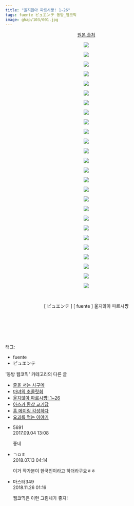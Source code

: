 ```yaml
---
title: "울지않아 파르시쨩! 1~26"
tags: fuente ピュエンテ 동방_웹코믹
image: ghap/103/001.jpg
---
```

<div class="article">
<p style="text-align: center; clear: none; float: none;"><a class="tx-link" href="http://fuente2116.tistory.com/category/%EC%9A%B8%EC%A7%80%EC%95%8A%EC%95%84%20%ED%8C%8C%EB%A5%B4%EC%8B%9C%EC%A8%A9!/1%ED%99%94~5%ED%99%94" target="_blank">원본 출처</a></p>
<p style="text-align: center; clear: none; float: none;"><img src="{{ site.nasurl }}/ghap/103/001.jpg"/></p>
<p style="text-align: center; clear: none; float: none;"><img src="{{ site.nasurl }}/ghap/103/002.jpg"/></p>
<p style="text-align: center; clear: none; float: none;"><img src="{{ site.nasurl }}/ghap/103/003.jpg"/></p>
<p style="text-align: center; clear: none; float: none;"><img src="{{ site.nasurl }}/ghap/103/004.jpg"/></p>
<p style="text-align: center; clear: none; float: none;"><img src="{{ site.nasurl }}/ghap/103/005.jpg"/></p>
<p style="text-align: center; clear: none; float: none;"><img src="{{ site.nasurl }}/ghap/103/006.jpg"/></p>
<p style="text-align: center; clear: none; float: none;"><img src="{{ site.nasurl }}/ghap/103/007.jpg"/></p>
<p style="text-align: center; clear: none; float: none;"><img src="{{ site.nasurl }}/ghap/103/008.jpg"/></p>
<p style="text-align: center; clear: none; float: none;"><img src="{{ site.nasurl }}/ghap/103/009.jpg"/></p>
<p style="text-align: center; clear: none; float: none;"><img src="{{ site.nasurl }}/ghap/103/010.jpg"/></p>
<p style="text-align: center; clear: none; float: none;"><img src="{{ site.nasurl }}/ghap/103/011.jpg"/></p>
<p style="text-align: center; clear: none; float: none;"><img src="{{ site.nasurl }}/ghap/103/012.jpg"/></p>
<p style="text-align: center; clear: none; float: none;"><img src="{{ site.nasurl }}/ghap/103/013.jpg"/></p>
<p style="text-align: center; clear: none; float: none;"><img src="{{ site.nasurl }}/ghap/103/014.jpg"/></p>
<p style="text-align: center; clear: none; float: none;"><img src="{{ site.nasurl }}/ghap/103/015.jpg"/></p>
<p style="text-align: center; clear: none; float: none;"><img src="{{ site.nasurl }}/ghap/103/016.jpg"/></p>
<p style="text-align: center; clear: none; float: none;"><img src="{{ site.nasurl }}/ghap/103/017.jpg"/></p>
<p style="text-align: center; clear: none; float: none;"><img src="{{ site.nasurl }}/ghap/103/018.jpg"/></p>
<p style="text-align: center; clear: none; float: none;"><img src="{{ site.nasurl }}/ghap/103/019.jpg"/></p>
<p style="text-align: center; clear: none; float: none;"><img src="{{ site.nasurl }}/ghap/103/020.jpg"/></p>
<p style="text-align: center; clear: none; float: none;"><img src="{{ site.nasurl }}/ghap/103/021.jpg"/></p>
<p style="text-align: center; clear: none; float: none;"><img src="{{ site.nasurl }}/ghap/103/022.jpg"/></p>
<p style="text-align: center; clear: none; float: none;"><img src="{{ site.nasurl }}/ghap/103/023.jpg"/></p>
<p style="text-align: center; clear: none; float: none;"><img src="{{ site.nasurl }}/ghap/103/024.jpg"/></p>
<p style="text-align: center; clear: none; float: none;"><img src="{{ site.nasurl }}/ghap/103/025.jpg"/></p>
<p style="text-align: center; clear: none; float: none;"><img src="{{ site.nasurl }}/ghap/103/026.jpg"/></p>
<p style="text-align: center; clear: none; float: none;"><br/></p>
<p style="text-align: center; clear: none; float: none;">[ ピュエンテ ] [ fuente ] 울지않아 파르시쨩</p>
<p style="text-align: center; clear: none; float: none;"><br/></p>
<p style="text-align: center; clear: none; float: none;"><br/></p>
<p><br/></p>
</div><div class="tagTrail">
<p>태그: </p>
<ul>
<li>fuente</li>
<li>ピュエンテ</li>
</ul>
</div><div class="another">
<p>'동방 웹코믹' 카테고리의 다른 글</p>
<ul>
<li><a href="/2016-06-18-ghap_154">줄을 서는 사구메</a></li>
<li><a href="/2016-06-18-ghap_140">마녀의 초콜릿회</a></li>
<li><a href="/2016-06-18-ghap_103">울지않아 파르시쨩! 1~26</a></li>
<li><a href="/2016-06-16-ghap_89">아스카 환상 교기담</a></li>
<li><a href="/2016-06-16-ghap_88">홍 메이링 각성하다</a></li>
<li><a href="/2016-06-16-ghap_57">요괴를 먹는 이야기</a></li>
</ul>
</div><div class="cb_module cb_fluid">
<div class="cb_wrt cb_profile">
<div class="comment">
<ul>
<li class="cb_thumb_off" id="comment15075981">
<div class="cb_comment_area">
<div class="cb_info_area">
<div class="cb_section">
<span class="cb_nick_name">5691</span>
</div>
<div class="cb_section">
<span class="cb_date">2017.09.04 13:08 </span>
</div>
</div>
<div class="cb_dsc_comment">
<p class="cb_dsc">
											좋네
										</p>
</div>
</div></li>
<li class="cb_thumb_off" id="comment15285163">
<div class="cb_comment_area">
<div class="cb_info_area">
<div class="cb_section">
<span class="cb_nick_name">ㄱㅁㅎ</span>
</div>
<div class="cb_section">
<span class="cb_date">2018.07.13 04:14 </span>
</div>
</div>
<div class="cb_dsc_comment">
<p class="cb_dsc">
											이거 작가분이 한국인이라고 하더라구요ㅎㅎ
										</p>
</div>
</div></li>
<li class="cb_thumb_off" id="comment15378503">
<div class="cb_comment_area">
<div class="cb_info_area">
<div class="cb_section">
<span class="cb_nick_name">마스터349</span>
</div>
<div class="cb_section">
<span class="cb_date">2018.11.26 01:16 </span>
</div>
</div>
<div class="cb_dsc_comment">
<p class="cb_dsc">
											웹코믹은 이런 그림체가 좋지!
										</p>
</div>
</div></li>
</ul>
</div>
</div><!-- commentList close -->
</div>
<br/>
<p id="refer"></p>
<br/>
